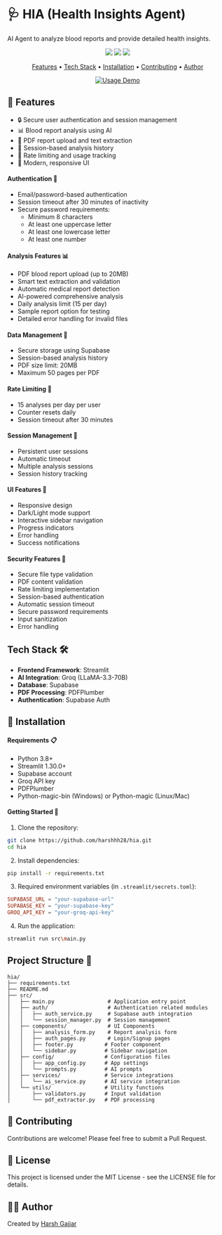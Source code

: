 # 🩺 HIA (Health Insights Agent)

AI Agent to analyze blood reports and provide detailed health insights.

<p align="center">
  <a href="https://github.com/harshhh28/hia/issues"><img src="https://img.shields.io/github/issues/harshhh28/hia"></a> 
  <a href="https://github.com/harshhh28/hia/stargazers"><img src="https://img.shields.io/github/stars/harshhh28/hia"></a>
  <a href="https://github.com/harshhh28/hia/blob/main/LICENSE">
    <img src="https://img.shields.io/badge/License-MIT-blue.svg">
  </a>
</p>

<p align="center">
  <a href="#features-">Features</a> •
  <a href="#tech-stack-%EF%B8%8F">Tech Stack</a> •
  <a href="#installation-">Installation</a> •
  <a href="#contributing-">Contributing</a> •
  <a href="#author-">Author</a>
</p>

<p align="center">
  <a href="https://github.com/harshhh28/hia"><img src="https://raw.githubusercontent.com/harshhh28/hia/main/public/HIA_demo.gif" alt="Usage Demo"></a>
</p>

## 🌟 Features

- 🔒 Secure user authentication and session management
- 📊 Blood report analysis using AI
- 📁 PDF report upload and text extraction
- 💾 Session-based analysis history
- 🎯 Rate limiting and usage tracking
- 🎨 Modern, responsive UI

#### Authentication 🔐

- Email/password-based authentication
- Session timeout after 30 minutes of inactivity
- Secure password requirements:
  - Minimum 8 characters
  - At least one uppercase letter
  - At least one lowercase letter
  - At least one number

#### Analysis Features 📊

- PDF blood report upload (up to 20MB)
- Smart text extraction and validation
- Automatic medical report detection
- AI-powered comprehensive analysis
- Daily analysis limit (15 per day)
- Sample report option for testing
- Detailed error handling for invalid files

#### Data Management 💾

- Secure storage using Supabase
- Session-based analysis history
- PDF size limit: 20MB
- Maximum 50 pages per PDF

#### Rate Limiting 🎯

- 15 analyses per day per user
- Counter resets daily
- Session timeout after 30 minutes

#### Session Management 🔄

- Persistent user sessions
- Automatic timeout
- Multiple analysis sessions
- Session history tracking

#### UI Features 📱

- Responsive design
- Dark/Light mode support
- Interactive sidebar navigation
- Progress indicators
- Error handling
- Success notifications

#### Security Features 🔐

- Secure file type validation
- PDF content validation
- Rate limiting implementation
- Session-based authentication
- Automatic session timeout
- Secure password requirements
- Input sanitization
- Error handling

## Tech Stack 🛠️

- **Frontend Framework**: Streamlit
- **AI Integration**: Groq (LLaMA-3.3-70B)
- **Database**: Supabase
- **PDF Processing**: PDFPlumber
- **Authentication**: Supabase Auth

## 🚀 Installation

#### Requirements 📋

- Python 3.8+
- Streamlit 1.30.0+
- Supabase account
- Groq API key
- PDFPlumber
- Python-magic-bin (Windows) or Python-magic (Linux/Mac)

#### Getting Started 📝

1. Clone the repository:

```bash
git clone https://github.com/harshhh28/hia.git
cd hia
```

2. Install dependencies:

```bash
pip install -r requirements.txt
```

3. Required environment variables (in `.streamlit/secrets.toml`):

```toml
SUPABASE_URL = "your-supabase-url"
SUPABASE_KEY = "your-supabase-key"
GROQ_API_KEY = "your-groq-api-key"
```

4. Run the application:

```bash
streamlit run src\main.py
```

## Project Structure 📁

```
hia/
├── requirements.txt
├── README.md
├── src/
│   ├── main.py                 # Application entry point
│   ├── auth/                   # Authentication related modules
│   │   ├── auth_service.py     # Supabase auth integration
│   │   └── session_manager.py  # Session management
│   ├── components/             # UI Components
│   │   ├── analysis_form.py    # Report analysis form
│   │   ├── auth_pages.py       # Login/Signup pages
│   │   ├── footer.py          # Footer component
│   │   └── sidebar.py         # Sidebar navigation
│   ├── config/                # Configuration files
│   │   ├── app_config.py      # App settings
│   │   └── prompts.py         # AI prompts
│   ├── services/              # Service integrations
│   │   └── ai_service.py      # AI service integration
│   └── utils/                 # Utility functions
│       ├── validators.py      # Input validation
│       └── pdf_extractor.py   # PDF processing
```

## 👥 Contributing

Contributions are welcome! Please feel free to submit a Pull Request.

## 📄 License

This project is licensed under the MIT License - see the LICENSE file for details.

## 🙋‍♂️ Author

Created by [Harsh Gajjar](https://harshgajjar.vercel.app)
